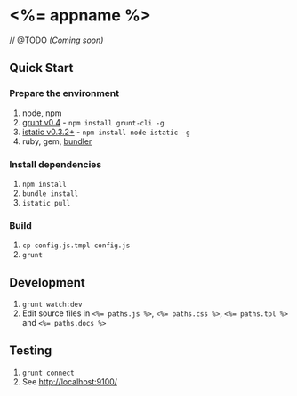 
# <%= appname %>

// @TODO
_(Coming soon)_

## Quick Start

### Prepare the environment

1. node, npm
2. [grunt v0.4](http://gruntjs.com/getting-started) - `npm install grunt-cli -g`
3. [istatic v0.3.2+](https://ozjs.org/istatic) - `npm install node-istatic -g`
4. ruby, gem, [bundler](http://gembundler.com/)

### Install dependencies

1. `npm install`
2. `bundle install`
3. `istatic pull`

### Build

1. `cp config.js.tmpl config.js`
3. `grunt`

## Development

1. `grunt watch:dev`
2. Edit source files in `<%= paths.js %>`, `<%= paths.css %>`, `<%= paths.tpl %>` and `<%= paths.docs %>`

## Testing

1. `grunt connect`
2. See [http://localhost:9100/](http://localhost:9001/)
